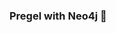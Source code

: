 ### Pregel with Neo4j 🚀



































































































































 
















































































































































































